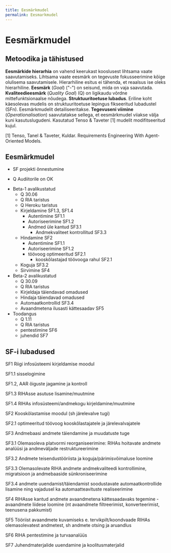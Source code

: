 ```yaml
---
title: Eesmärkmudel
permalink: Eesmarkmudel
---
```


# Eesmärkmudel

## Metoodika ja tähistused

__Eesmärkide hierarhia__ on vahend keerukast kooslusest lihtsama vaate saavutamiseks. Lihtsama vaate eesmärk on tegevuste fokusseerimine kõige olulisema saavutamisele. Hierarhiline esitus ei tähenda, et reaalsus ise oleks hierarhiline.  __Eesmärk__ (_Goal_) ("-")  on seisund, mida on vaja saavutada. __Kvaliteedieesmärk__ (_Quality Goal_) (<span class='Q'>Q</span>) on ligikaudu võrdne mittefunktsionaalse nõudega. __Struktuuritoetuse lubadus__. Eriline koht käesolevas mudelis on struktuuritoetuse lepingus fikseeritud lubadustel (<span class='sf'>SFn</span>). Eesmärkmudelit detailiseeritakse. __Tegevuseni viimine__ (_Operationalisation_) saavutatakse sellega, et eesmärkmudel viiakse välja kuni kasutuslugudeni. Kasutatud Tenso & Taveter [1] mudelit modifitseeritud kujul.

[1] Tenso, Tanel & Taveter, Kuldar. Requirements Engineering With Agent-Oriented Models.

## Eesmärkmudel

- SF projekti õnnestumine
 * <span class='Q'>Q</span> Audiitorile on OK
  - Beta-1 avalikustatud
    * <span class='Q'>Q</span> 30.06
    * <span class='Q'>Q</span> RIA taristus 
    * <span class='Q'>Q</span> Heroku taristus
    - Kirjeldamine <span class='sf'>SF1.3</span>, <span class='sf'>SF1.4</span>
      - Autentimine <span class='sf'>SF1.1</span>
      - Autoriseerimine <span class='sf'>SF1.2</span>
      - Andmed üle kantud <span class='sf'>SF3.1</span>
        - Andmekvaliteet kontrollitud <span class='sf'>SF3.3</span> 
    - Hindamine <span class='sf'>SF2</span>
      - Autentimine <span class='sf'>SF1.1</span>
      - Autoriseerimine <span class='sf'>SF1.2</span>
      - töövoog optimeeritud <span class='sf'>SF2.1</span>
        - kooskõlastajad töövooga rahul <span class='sf'>SF2.1</span>
    - Koguja <span class='sf'>SF3.2</span>
    - Sirvimine <span class='sf'>SF4</span>
  - Beta-2 avalikustatud
    * <span class='Q'>Q</span> 30.09
    * <span class='Q'>Q</span> RIA taristus
    - Kirjeldaja täiendavad omadused
    - Hindaja täiendavad omadused
    - Automaatkontrollid <span class='sf'>SF3.4</span>
    - Avaandmetena ilusasti kättesaadav <span class='sf'>SF5</span>
  - Toodangus
    * <span class='Q'>Q</span> 1.11
    * <span class='Q'>Q</span> RIA taristus
    - pentestimine <span class='sf'>SF6</span>
    - juhendid <span class='sf'>SF7</span>

## SF-i lubadused

<span class='sf'>SF1</span> Riigi infosüsteemi kirjeldamise moodul

<span class='sf'>SF1.1</span> sisselogimine

<span class='sf'>SF1.2</span>, AAR õiguste jagamine ja kontroll

<span class='sf'>SF1.3</span> RIHAsse asutuse lisamine/muutmine

<span class='sf'>SF1.4</span> RIHAs infosüsteemi/andmekogu kirjeldamine/muutmine

<span class='sf'>SF2</span> Kooskõlastamise moodul (sh järelevalve tugi)

<span class='sf'>SF2.1</span> optimeeritud töövoog kooskõlastajatele ja järelevalvajatele

<span class='sf'>SF3</span> Andmebaasi andmete täiendamine ja muudatuste tuge

<span class='sf'>SF3.1</span> Olemasoleva platvormi reorganiseerimine: RIHAs hoitavate andmete analüüsi ja andmeväljade restruktureerimine

<span class='sf'>SF3.2</span> Andmete teisendustööriista ja koguja/pärimisvõimaluse loomine

<span class='sf'>SF3.3</span> Olemasolevate RIHA andmete andmekvaliteedi kontrollimine, migratsioon ja andmebaaside sünkroniseerimine

<span class='sf'>SF3.4</span> andmete uuendamist/täiendamist soodustavate automaatkontrollide lisamine ning vajadusel ka automaatteavituste realiseerimine

<span class='sf'>SF4</span> RIHAsse kantud andmete avaandmetena kättesaadavaks tegemine - avaandmete liidese loomine (nt avaandmete filtreerimist, konverteerimist, teenusena pakkumist)

<span class='sf'>SF5</span> Tööriist avaandmete kuvamiseks e. tervikpilt/koondvaade RIHAs olemasolevatest andmetest, sh andmete otsing ja aruandlus

<span class='sf'>SF6</span> RIHA pentestimine ja turvaanalüüs

<span class='sf'>SF7</span> Juhendmaterjalide uuendamine ja koolitusmaterjalid
